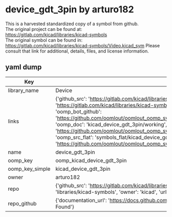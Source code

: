 # device_gdt_3pin by arturo182  
This is a harvested standardized copy of a symbol from github.  
The original project can be found at:  
https://gitlab.com/kicad/libraries/kicad-symbols  
The original symbol can be found in:
https://gitlab.com/kicad/libraries/kicad-symbols/Video.kicad_sym
Please consult that link for additional, details, files, and license information.  
## yaml dump  
| Key | Value |  
| --- | --- |  
| library_name | Device |  
| links | {'github_src': 'https://gitlab.com/kicad/libraries/kicad-symbols/Video.kicad_sym', 'github_src_repo': 'https://gitlab.com/kicad/libraries/kicad-symbols', 'oomp_bot': 'kicad_device_gdt_3pin/working', 'oomp_bot_github': 'https://github.com/oomlout/oomlout_oomp_symbol_bot/tree/main/kicad_device_gdt_3pin/working', 'oomp_doc': 'kicad_device_gdt_3pin/working', 'oomp_doc_github': 'https://github.com/oomlout/oomlout_oomp_symbol_doc/tree/main/kicad_device_gdt_3pin/working', 'oomp_src_flat': 'symbols_flat/kicad_device_gdt_3pin/working', 'oomp_src_flat_github': 'https://github.com/oomlout/oomlout_oomp_symbol_src/tree/main/kicad_device_gdt_3pin/working'} |  
| name | device_gdt_3pin |  
| oomp_key | oomp_kicad_device_gdt_3pin |  
| oomp_key_simple | kicad_device_gdt_3pin |  
| owner | arturo182 |  
| repo | {'github_src': 'https://gitlab.com/kicad/libraries/kicad-symbols/Video.kicad_sym', 'name': 'libraries/kicad-symbols', 'owner': 'kicad', 'url': 'https://gitlab.com/kicad/libraries/kicad-symbols'} |  
| repo_github | {'documentation_url': 'https://docs.github.com/rest/repos/repos#get-a-repository', 'message': 'Not Found'} |  


